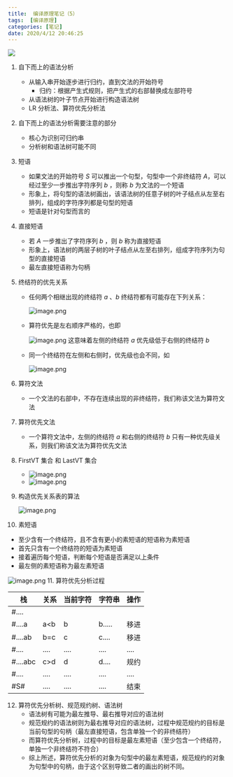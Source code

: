 ```yaml
---
title:  编译原理笔记（5）
tags:  [编译原理]
categories: [笔记]
date: 2020/4/12 20:46:25
---
```


![](https://img.hacpai.com/bing/20171107.jpg?imageView2/1/w/960/h/540/interlace/1/q/100)

1. 自下而上的语法分析

   * 从输入串开始逐步进行归约，直到文法的开始符号
     * 归约：根据产生式规则，把产生式的右部替换成左部符号
   * 从语法树的叶子节点开始进行构造语法树
   * LR 分析法、算符优先分析法
2. 自下而上的语法分析需要注意的部分

   * 核心为识别可归约串
   * 分析树和语法树可能不同
3. 短语

   * 如果文法的开始符号 *S* 可以推出一个句型，句型中一个非终结符 *A*，可以经过至少一步推出字符序列 *b* ，则称 *b* 为文法的一个短语
   * 形象上，将句型的语法树画出，该语法树的任意子树的叶子结点从左至右排列，组成的字符序列都是句型的短语
   * 短语是针对句型而言的
4. 直接短语

   * 若 *A* 一步推出了字符序列 *b* ，则 *b* 称为直接短语
   * 形象上，语法树的两层子树的叶子结点从左至右排列，组成字符序列为句型的直接短语
   * 最左直接短语称为句柄
5. 终结符的优先关系

   * 任何两个相继出现的终结符 *a* 、*b* 终结符都有可能存在下列关系：

     ![image.png](https://img.hacpai.com/file/2020/04/image-97406f7e.png)
   * 算符优先是左右顺序严格的，也即

     ![image.png](https://img.hacpai.com/file/2020/04/image-dd7f2c0c.png)
     这意味着左侧的终结符 *a* 优先级低于右侧的终结符 *b*
   * 同一个终结符在左侧和右侧时，优先级也会不同，如

     ![image.png](https://img.hacpai.com/file/2020/04/image-1bad2ee4.png)
6. 算符文法

   * 一个文法的右部中，不存在连续出现的非终结符，我们称该文法为算符文法
7. 算符优先文法

   * 一个算符文法中，左侧的终结符 *a* 和右侧的终结符 *b* 只有一种优先级关系，则我们称该文法为算符优先文法
8. FirstVT 集合 和 LastVT 集合

   * ![image.png](https://img.hacpai.com/file/2020/04/image-a128b6ef.png)
   * ![image.png](https://img.hacpai.com/file/2020/04/image-b75aafeb.png)
9. 构造优先关系表的算法

   ![image.png](https://img.hacpai.com/file/2020/04/image-633d550c.png)
10. 素短语

* 至少含有一个终结符，且不含有更小的素短语的短语称为素短语
* 首先只含有一个终结符的短语为素短语
* 接着遍历每个短语，判断每个短语是否满足以上条件
* 最左侧的素短语称为最左素短语

![image.png](https://img.hacpai.com/file/2020/04/image-8540fd89.png)
11. 算符优先分析过程

|栈|关系|当前字符|字符串|操作|
|---|---|---|---|---|
|#....|||||
|#....a|a&lt;b|b|b.....|移进|
|#....ab|b=c|c|c....|移进|
|#....|....|....|....|....|
|#....abc|c&gt;d|d|d....|规约|
|#....|....|....|....|....|
|#S#|....|....|....|结束|


12. 算符优先分析树、规范规约树、语法树
    - 语法树有可能为最左推导、最右推导对应的语法树
    - 规范规约的语法树则为最右推导对应的语法树，过程中规范规约的目标是当前句型的句柄（最左直接短语，包含单独一个的非终结符）
    - 而算符优先分析树，过程中的目标是最左素短语（至少包含一个终结符，单独一个非终结符不符合）
    - 综上所述，算符优先分析的对象为句型中的最左素短语，规范规约的对象为句型中的句柄，由于这个区别导致二者的画出的树不同。
